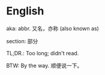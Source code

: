 # English

aka: abbr. 又名，亦称 (also known as)

section: 部分

TL;DR.: Too long; didn't read.

BTW: By the way. 顺便说一下。

